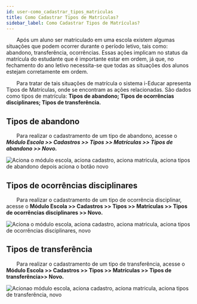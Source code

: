 ```yaml
---
id: user-como_cadastrar_tipos_matriculas
title: Como Cadastrar Tipos de Matrículas?
sidebar_label: Como Cadastrar Tipos de Matrículas?
---
```


&nbsp;&nbsp;&nbsp;&nbsp;&nbsp;&nbsp;&nbsp;Após um aluno ser matriculado em uma escola existem algumas situações que podem ocorrer durante o período letivo, tais como: abandono, transferência, ocorrências. Essas ações implicam no status da matrícula do estudante que é importante estar em ordem, já que, no fechamento do ano letivo necessita-se que todas as situações dos alunos estejam corretamente em ordem.

&nbsp;&nbsp;&nbsp;&nbsp;&nbsp;&nbsp;&nbsp;Para tratar de tais situações de matrícula o sistema i-Educar apresenta Tipos de Matrículas, onde se encontram as ações relacionadas. São dados como tipos de matrícula: **Tipos de abandono; Tipos de ocorrências disciplinares; Tipos de transferência.**


## Tipos de abandono

&nbsp;&nbsp;&nbsp;&nbsp;&nbsp;&nbsp;&nbsp;Para realizar o cadastramento de um tipo de abandono, acesse o ***Módulo Escola >> Cadastros >> Tipos >> Matrículas >> Tipos de abandono >> Novo.***

![Aciona o módulo escola, aciona cadastro, aciona matricula, aciona tipos de abandono depois aciona o botão novo](/img/treinamento_gifs/cadastrar_tipo_abandono.gif)

## Tipos de ocorrências disciplinares

&nbsp;&nbsp;&nbsp;&nbsp;&nbsp;&nbsp;&nbsp;Para realizar o cadastramento de um tipo de ocorrência disciplinar, acesse o **Módulo Escola >> Cadastros >> Tipos >> Matrículas >> Tipos de ocorrências disciplinares >> Novo.**

![Aciona o módulo escola, aciona cadastro, aciona matricula, aciona tipos de ocorrências disciplinares, novo](/img/treinamento_gifs/cadastrar_tipo_abandono.gif)

## Tipos de transferência

&nbsp;&nbsp;&nbsp;&nbsp;&nbsp;&nbsp;&nbsp;Para realizar o cadastramento de um tipo de transferência, acesse o **Módulo Escola >> Cadastros >> Tipos >> Matrículas >> Tipos de transferência>> Novo.**

![Acionao módulo escola, aciona cadastro, aciona matricula, aciona tipos de transferência, novo](/img/treinamento_gifs/cadastrar_tipo_transferencia.gif)